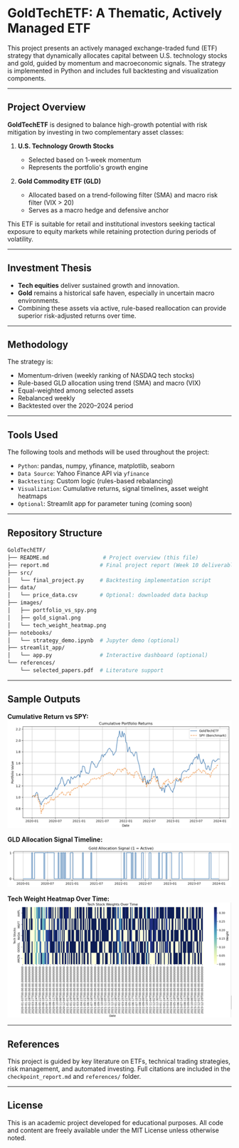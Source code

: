 # GoldTechETF: A Thematic, Actively Managed ETF

This project presents an actively managed exchange-traded fund (ETF) strategy that dynamically allocates capital between U.S. technology stocks and gold, guided by momentum and macroeconomic signals. The strategy is implemented in Python and includes full backtesting and visualization components.

---

## Project Overview

**GoldTechETF** is designed to balance high-growth potential with risk mitigation by investing in two complementary asset classes:

1. **U.S. Technology Growth Stocks**
   - Selected based on 1-week momentum
   - Represents the portfolio's growth engine

2. **Gold Commodity ETF (GLD)**
   - Allocated based on a trend-following filter (SMA) and macro risk filter (VIX > 20)
   - Serves as a macro hedge and defensive anchor

This ETF is suitable for retail and institutional investors seeking tactical exposure to equity markets while retaining protection during periods of volatility.

---

## Investment Thesis

- **Tech equities** deliver sustained growth and innovation.
- **Gold** remains a historical safe haven, especially in uncertain macro environments.
- Combining these assets via active, rule-based reallocation can provide superior risk-adjusted returns over time.

---

## Methodology

The strategy is:

- Momentum-driven (weekly ranking of NASDAQ tech stocks)
- Rule-based GLD allocation using trend (SMA) and macro (VIX)
- Equal-weighted among selected assets
- Rebalanced weekly
- Backtested over the 2020–2024 period


---

## Tools Used

The following tools and methods will be used throughout the project:

- `Python`: pandas, numpy, yfinance, matplotlib, seaborn
- `Data Source`: Yahoo Finance API via `yfinance`
- `Backtesting`: Custom logic (rules-based rebalancing)
- `Visualization`: Cumulative returns, signal timelines, asset weight heatmaps
- `Optional`: Streamlit app for parameter tuning (coming soon)

---

## Repository Structure

```bash
GoldTechETF/
├── README.md                 # Project overview (this file)
├── report.md                # Final project report (Week 10 deliverable)
├── src/
│   └── final_project.py     # Backtesting implementation script
├── data/
│   └── price_data.csv       # Optional: downloaded data backup
├── images/
│   ├── portfolio_vs_spy.png
│   ├── gold_signal.png
│   └── tech_weight_heatmap.png
├── notebooks/
│   └── strategy_demo.ipynb  # Jupyter demo (optional)
├── streamlit_app/
│   └── app.py               # Interactive dashboard (optional)
└── references/
    └── selected_papers.pdf  # Literature support
```
---

## Sample Outputs

**Cumulative Return vs SPY:**  
![Cumulative Portfolio Returns vs SPY](images/portfolio_vs_spy.png)

**GLD Allocation Signal Timeline:**  
![Gold Allocation Signal Timeline](images/gold_signal.png)

**Tech Weight Heatmap Over Time:**  
![Tech Stock Weights Over Time](images/tech_weight_heatmap.png)

---

## References

This project is guided by key literature on ETFs, technical trading strategies, risk management, and automated investing. Full citations are included in the `checkpoint_report.md` and `references/` folder.

---

## License

This is an academic project developed for educational purposes. All code and content are freely available under the MIT License unless otherwise noted.

